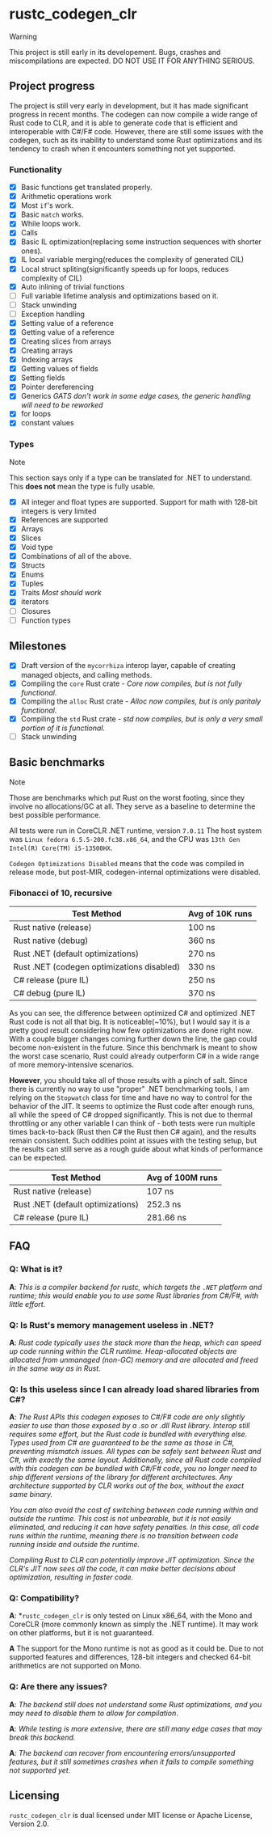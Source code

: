 # rustc_codegen_clr

> [!WARNING]
> This project is still early in its developement. Bugs, crashes and miscompilations are expected. DO NOT USE IT FOR ANYTHING SERIOUS.

## Project progress

The project is still very early in development, but it has made significant progress in recent months. The codegen can now compile a wide range of Rust code to CLR, and it is able to generate code that is efficient and interoperable with C#/F# code. However, there are still some issues with the codegen, such as its inability to understand some Rust optimizations and its tendency to crash when it encounters something not yet supported.

### Functionality

- [X] Basic functions get translated properly.
- [X] Arithmetic operations work
- [X] Most `if`'s work.
- [X] Basic `match` works.
- [X] While loops work.
- [X] Calls
- [X] Basic IL optimization(replacing some instruction sequences with shorter ones).
- [X] IL local variable merging(reduces the complexity of generated CIL)
- [X] Local struct spliting(significantly speeds up for loops, reduces complexity of CIL) 
- [X] Auto inlining of trivial functions
- [ ] Full variable lifetime analysis and optimizations based on it.
- [ ] Stack unwinding
- [ ] Exception handling
- [X] Setting value of a reference
- [X] Getting value of a reference
- [X] Creating slices from arrays
- [X] Creating arrays
- [X] Indexing arrays
- [X] Getting values of fields
- [X] Setting fields
- [X] Pointer dereferencing
- [X] Generics *GATS don't work in some edge cases, the generic handling will need to be reworked*
- [X] for loops 
- [X] constant values

### Types

> [!NOTE]
> This section says only if a type can be translated for .NET to understand. This **does not** mean the type is fully usable.

- [X] All integer and float types are supported. Support for math with 128-bit integers is very limited
- [X] References are supported
- [X] Arrays
- [X] Slices
- [X] Void type
- [X] Combinations of all of the above.
- [X] Structs
- [X] Enums
- [X] Tuples
- [X] Traits *Most should work*
- [X] iterators
- [ ] Closures
- [ ] Function types

## Milestones

- [X] Draft version of the `mycorrhiza` interop layer, capable of creating managed objects, and calling methods. 
- [X] Compiling the `core` Rust crate - *Core now compiles, but is not fully functional.*
- [X] Compiling the `alloc` Rust crate  - *Alloc now compiles, but is only paritaly functional.*
- [X] Compiling the `std` Rust crate - *std now compiles, but is only a very small portion of it is functional.*
- [ ] Stack unwinding

## Basic benchmarks

> [!NOTE]
> Those are benchmarks which put Rust on the worst footing, since they involve no allocations/GC at all. They serve as a baseline to determine the best possible performance.
>
> All tests were run in CoreCLR .NET runtime, version `7.0.11` The host system was `Linux fedora 6.5.5-200.fc38.x86_64`, and the CPU was `13th Gen Intel(R) Core(TM) i5-13500HX`.

`Codegen Optimizations Disabled` means that the code was compiled in release mode, but post-MIR, codegen-internal optimizations were disabled.

### Fibonacci of 10, recursive

| Test Method                                | Avg of 10K runs |
| ------------------------------------------ | --------------- |
| Rust native (release)                      | 100 ns          |
| Rust native (debug)                        | 360 ns          |
| Rust .NET (default optimizations)          | 270 ns          |
| Rust .NET (codegen optimizations disabled) | 330 ns          |
| C# release (pure IL)                       | 250 ns          |
| C# debug (pure IL)                         | 370 ns          |

As you can see, the difference between optimized C# and optimized .NET Rust code is not all that big. It is noticeable(~10%), but I would say it is a pretty good result considering how few optimizations are done right now. With a couple bigger changes coming further down the line, the gap could become non-existent in the future. Since this benchmark is meant to show the worst case scenario, Rust could already outperform C# in a wide range of more memory-intensive scenarios.

**However**, you should take all of those results with a pinch of salt. Since there is currently no way to use "proper" .NET benchmarking tools, I am relying on the `Stopwatch` class for time and have no way to control for the behavior of the JIT. It seems to optimize the Rust code after enough runs, all while the speed of C# dropped significantly. This is not due to thermal throttling or any other variable I can think of - both tests were run multiple times back-to-back (Rust then C# the Rust then C# again), and the results remain consistent. Such oddities point at issues with the testing setup, but the results can still serve as a rough guide about what kinds of performance can be expected.

| Test Method                       | Avg of 100M runs |
| --------------------------------- | ---------------- |
| Rust native (release)             | 107 ns           |
| Rust .NET (default optimizations) | 252.3 ns         |
| C# release (pure IL)              | 281.66 ns        |

## FAQ

### Q: What is it?

**A**: *This is a compiler backend for rustc, which targets the `.NET` platform and runtime; this would enable you to use some Rust libraries from C#/F#, with little effort.*

### Q: Is Rust's memory management useless in .NET?

**A**: *Rust code typically uses the stack more than the heap, which can speed up code running within the CLR runtime. Heap-allocated objects are allocated from unmanaged (non-GC) memory and are allocated and freed in the same way as in Rust.*

### Q: Is this useless since I can already load shared libraries from C#?

**A**: *The Rust APIs this codegen exposes to C#/F# code are only slightly easier to use than those exposed by a .so or .dll Rust library. Interop still requires some effort, but the Rust code is bundled with everything else. Types used from C# are guaranteed to be the same as those in C#, preventing mismatch issues. All types can be safely sent between Rust and C#, with exactly the same layout. Additionally, since all Rust code compiled with this codegen can be bundled with C#/F# code, you no longer need to ship different versions of the library for different architectures. Any architecture supported by CLR works out of the box, without the exact same binary.*

*You can also avoid the cost of switching between code running within and outside the runtime. This cost is not unbearable, but it is not easily eliminated, and reducing it can have safety penalties. In this case, all code runs within the runtime, meaning there is no transition between code running inside and outside the runtime.*

*Compiling Rust to CLR can potentially improve JIT optimization. Since the CLR's JIT now sees all the code, it can make better decisions about optimization, resulting in faster code.*

### Q: Compatibility?

**A**: *`rustc_codegen_clr` is only tested on Linux x86_64, with the Mono and CoreCLR (more commonly known as simply the .NET runtime). It may work on other platforms, but it is not guaranteed.

**A** The support for the Mono runtime is not as good as it could be. Due to not supported features and differences, 128-bit integers and checked 64-bit arithmetics are not supported on Mono.

### Q: Are there any issues?

**A**: *The backend still does not understand some Rust optimizations, and you may need to disable them to allow for compilation*.

**A**: *While testing is more extensive, there are still many edge cases that may break this backend.*

**A**: *The backend can recover from encountering errors/unsupported features, but it still sometimes crashes when it fails to compile something not supported yet*.

## Licensing

`rustc_codegen_clr` is dual licensed under MIT license or Apache License, Version 2.0.
